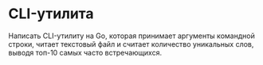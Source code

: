 # CLI-утилита
Написать CLI-утилиту на Go, которая принимает аргументы командной строки, читает текстовый файл и считает количество уникальных слов, выводя топ-10 самых часто встречающихся.
